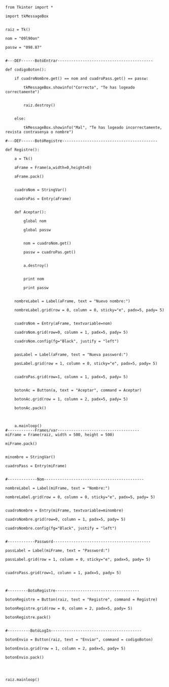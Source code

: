     from Tkinter import *

    import tkMessageBox


    raiz = Tk()

    nom = "09l90on"

    passw = "098.87"


    #---DEF------BotóEntrar------------------------------------------

    def codigoBoton():

        if cuadroNombre.get() == nom and cuadroPass.get() == passw:
    
            tkMessageBox.showinfo("Correcto", "Te has logeado correctamente")
        
        
            raiz.destroy()
        
        
        else:
    
            tkMessageBox.showinfo("Mal", "Te has logeado incorrectamente, revista contrasenya o nombre")

    #---DEF------BotóRegistre------------------------------------------

    def Registre():
  
        a = Tk()
    
        aFrame = Frame(a,width=0,height=0)
    
        aFrame.pack()
    

        cuadroNom = StringVar()
    
        cuadroPas = Entry(aFrame)


        def Aceptar():
    
            global nom
        
            global passw
        
       
            nom = cuadroNom.get()
        
            passw = cuadroPas.get()
        

            a.destroy()
        

            print nom
        
            print passw
        

        nombreLabel = Label(aFrame, text = "Nuevo nombre:")
    
        nombreLabel.grid(row = 0, column = 0, sticky="e", padx=5, pady= 5)
    

        cuadroNom = Entry(aFrame, textvariable=nom)
    
        cuadroNom.grid(row=0, column = 1, padx=5, pady= 5)
    
        cuadroNom.config(fg="Black", justify = "left")
    

        pasLabel = Label(aFrame, text = "Nueva password:")
    
        pasLabel.grid(row = 1, column = 0, sticky="e", padx=5, pady= 5)
    

        cuadroPas.grid(row=1, column = 1, padx=5, pady= 5)
    

        botonAc = Button(a, text = "Aceptar", command = Aceptar)
    
        botonAc.grid(row = 1, column = 2, padx=5, pady= 5)
    
        botonAc.pack()
    
    
    
        a.mainloop()
    #------------Frames/var------------------------------------
    miFrame = Frame(raiz, width = 500, height = 500)

    miFrame.pack()


    minombre = StringVar()

    cuadroPass = Entry(miFrame)


    #-------------Nom--------------------------------------------

    nombreLabel = Label(miFrame, text = "Nombre:")

    nombreLabel.grid(row = 0, column = 0, sticky="e", padx=5, pady= 5)


    cuadroNombre = Entry(miFrame, textvariable=minombre)

    cuadroNombre.grid(row=0, column = 1, padx=5, pady= 5)

    cuadroNombre.config(fg="Black", justify = "left")


    #------------Password-------------------------------------------

    passLabel = Label(miFrame, text = "Password:")

    passLabel.grid(row = 1, column = 0, sticky="e", padx=5, pady= 5)


    cuadroPass.grid(row=1, column = 1, padx=5, pady= 5)



    #---------BotoRegistre-------------------------------------

    botonRegistre = Button(raiz, text = "Registre", command = Registre)

    botonRegistre.grid(row = 0, column = 2, padx=5, pady= 5)

    botonRegistre.pack()


    #----------BotóLogIn----------------------------------------

    botonEnvio = Button(raiz, text = "Enviar", command = codigoBoton)

    botonEnvio.grid(row = 1, column = 2, padx=5, pady= 5)

    botonEnvio.pack()




    raiz.mainloop()
